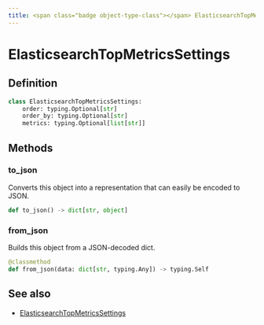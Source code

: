 ```yaml
---
title: <span class="badge object-type-class"></span> ElasticsearchTopMetricsSettings
---
```

# <span class="badge object-type-class"></span> ElasticsearchTopMetricsSettings

## Definition

```python
class ElasticsearchTopMetricsSettings:
    order: typing.Optional[str]
    order_by: typing.Optional[str]
    metrics: typing.Optional[list[str]]
```
## Methods

### <span class="badge object-method"></span> to_json

Converts this object into a representation that can easily be encoded to JSON.

```python
def to_json() -> dict[str, object]
```

### <span class="badge object-method"></span> from_json

Builds this object from a JSON-decoded dict.

```python
@classmethod
def from_json(data: dict[str, typing.Any]) -> typing.Self
```

## See also

 * <span class="badge builder"></span> [ElasticsearchTopMetricsSettings](./builder-ElasticsearchTopMetricsSettings.md)
